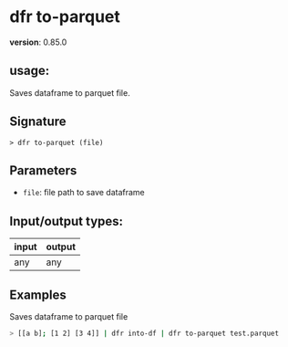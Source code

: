 # dfr to-parquet

**version**: 0.85.0

## **usage**:

Saves dataframe to parquet file.

## Signature

`> dfr to-parquet (file)`

## Parameters

- `file`: file path to save dataframe

## Input/output types:

| input | output |
| ----- | ------ |
| any   | any    |

## Examples

Saves dataframe to parquet file

```bash
> [[a b]; [1 2] [3 4]] | dfr into-df | dfr to-parquet test.parquet
```
